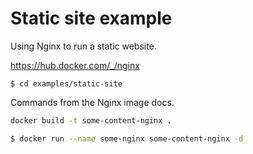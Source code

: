 # Static site example

Using Nginx to run a static website.

https://hub.docker.com/_/nginx

```
$ cd examples/static-site
```

Commands from the Nginx image docs.

```sh
docker build -t some-content-nginx .

```

```sh
$ docker run --name some-nginx some-content-nginx -d
```
